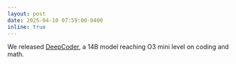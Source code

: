 ```yaml
---
layout: post
date: 2025-04-10 07:59:00-0400
inline: true
---
```


We released [DeepCoder](https://pretty-radio-b75.notion.site/DeepCoder-A-Fully-Open-Source-14B-Coder-at-O3-mini-Level-1cf81902c14680b3bee5eb349a512a51), a 14B model reaching O3 mini level on coding and math. 